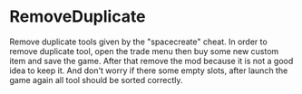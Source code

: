 # RemoveDuplicate
Remove duplicate tools given by the "spacecreate" cheat.
In order to remove duplicate tool, open the trade menu then buy some new custom item and save the game. After that remove the mod because it is not a good idea to keep it. And don't worry if there some empty slots, after launch the game again all tool should be sorted correctly.
